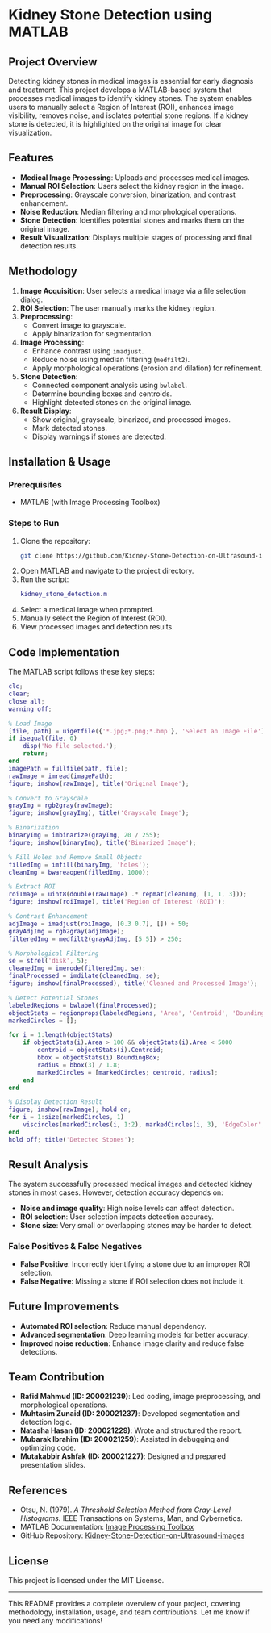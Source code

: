 # Kidney Stone Detection using MATLAB

## Project Overview
Detecting kidney stones in medical images is essential for early diagnosis and treatment. This project develops a MATLAB-based system that processes medical images to identify kidney stones. The system enables users to manually select a Region of Interest (ROI), enhances image visibility, removes noise, and isolates potential stone regions. If a kidney stone is detected, it is highlighted on the original image for clear visualization.

## Features
- **Medical Image Processing**: Uploads and processes medical images.
- **Manual ROI Selection**: Users select the kidney region in the image.
- **Preprocessing**: Grayscale conversion, binarization, and contrast enhancement.
- **Noise Reduction**: Median filtering and morphological operations.
- **Stone Detection**: Identifies potential stones and marks them on the original image.
- **Result Visualization**: Displays multiple stages of processing and final detection results.

## Methodology
1. **Image Acquisition**: User selects a medical image via a file selection dialog.
2. **ROI Selection**: The user manually marks the kidney region.
3. **Preprocessing**:
   - Convert image to grayscale.
   - Apply binarization for segmentation.
4. **Image Processing**:
   - Enhance contrast using `imadjust`.
   - Reduce noise using median filtering (`medfilt2`).
   - Apply morphological operations (erosion and dilation) for refinement.
5. **Stone Detection**:
   - Connected component analysis using `bwlabel`.
   - Determine bounding boxes and centroids.
   - Highlight detected stones on the original image.
6. **Result Display**:
   - Show original, grayscale, binarized, and processed images.
   - Mark detected stones.
   - Display warnings if stones are detected.

## Installation & Usage
### Prerequisites
- MATLAB (with Image Processing Toolbox)

### Steps to Run
1. Clone the repository:
   ```sh
   git clone https://github.com/Kidney-Stone-Detection-on-Ultrasound-images
   ```
2. Open MATLAB and navigate to the project directory.
3. Run the script:
   ```matlab
   kidney_stone_detection.m
   ```
4. Select a medical image when prompted.
5. Manually select the Region of Interest (ROI).
6. View processed images and detection results.

## Code Implementation
The MATLAB script follows these key steps:
```matlab
clc;
clear;
close all;
warning off;

% Load Image
[file, path] = uigetfile({'*.jpg;*.png;*.bmp'}, 'Select an Image File');
if isequal(file, 0)
    disp('No file selected.');
    return;
end
imagePath = fullfile(path, file);
rawImage = imread(imagePath);
figure; imshow(rawImage), title('Original Image');

% Convert to Grayscale
grayImg = rgb2gray(rawImage);
figure; imshow(grayImg), title('Grayscale Image');

% Binarization
binaryImg = imbinarize(grayImg, 20 / 255);
figure; imshow(binaryImg), title('Binarized Image');

% Fill Holes and Remove Small Objects
filledImg = imfill(binaryImg, 'holes');
cleanImg = bwareaopen(filledImg, 1000);

% Extract ROI
roiImage = uint8(double(rawImage) .* repmat(cleanImg, [1, 1, 3]));
figure; imshow(roiImage), title('Region of Interest (ROI)');

% Contrast Enhancement
adjImage = imadjust(roiImage, [0.3 0.7], []) + 50;
grayAdjImg = rgb2gray(adjImage);
filteredImg = medfilt2(grayAdjImg, [5 5]) > 250;

% Morphological Filtering
se = strel('disk', 5);
cleanedImg = imerode(filteredImg, se);
finalProcessed = imdilate(cleanedImg, se);
figure; imshow(finalProcessed), title('Cleaned and Processed Image');

% Detect Potential Stones
labeledRegions = bwlabel(finalProcessed);
objectStats = regionprops(labeledRegions, 'Area', 'Centroid', 'BoundingBox');
markedCircles = [];

for i = 1:length(objectStats)
    if objectStats(i).Area > 100 && objectStats(i).Area < 5000
        centroid = objectStats(i).Centroid;
        bbox = objectStats(i).BoundingBox;
        radius = bbox(3) / 1.8;
        markedCircles = [markedCircles; centroid, radius];
    end
end

% Display Detection Result
figure; imshow(rawImage); hold on;
for i = 1:size(markedCircles, 1)
    viscircles(markedCircles(i, 1:2), markedCircles(i, 3), 'EdgeColor', 'g', 'LineWidth', 2);
end
hold off; title('Detected Stones');
```

## Result Analysis
The system successfully processed medical images and detected kidney stones in most cases. However, detection accuracy depends on:
- **Noise and image quality**: High noise levels can affect detection.
- **ROI selection**: User selection impacts detection accuracy.
- **Stone size**: Very small or overlapping stones may be harder to detect.

### False Positives & False Negatives
- **False Positive**: Incorrectly identifying a stone due to an improper ROI selection.
- **False Negative**: Missing a stone if ROI selection does not include it.

## Future Improvements
- **Automated ROI selection**: Reduce manual dependency.
- **Advanced segmentation**: Deep learning models for better accuracy.
- **Improved noise reduction**: Enhance image clarity and reduce false detections.

## Team Contribution
- **Rafid Mahmud (ID: 200021239)**: Led coding, image preprocessing, and morphological operations.
- **Muhtasim Zunaid (ID: 200021237)**: Developed segmentation and detection logic.
- **Natasha Hasan (ID: 200021229)**: Wrote and structured the report.
- **Mubarak Ibrahim (ID: 200021259)**: Assisted in debugging and optimizing code.
- **Mutakabbir Ashfak (ID: 200021227)**: Designed and prepared presentation slides.

## References
- Otsu, N. (1979). *A Threshold Selection Method from Gray-Level Histograms.* IEEE Transactions on Systems, Man, and Cybernetics.
- MATLAB Documentation: [Image Processing Toolbox](https://www.mathworks.com/help/images/)
- GitHub Repository: [Kidney-Stone-Detection-on-Ultrasound-images](https://github.com/Kidney-Stone-Detection-on-Ultrasound-images)

## License
This project is licensed under the MIT License.

---

This README provides a complete overview of your project, covering methodology, installation, usage, and team contributions. Let me know if you need any modifications!
